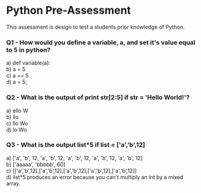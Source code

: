 # Python Pre-Assessment

This assessment is design to test a students prior knowledge of Python.

### Q1 - How would you define a variable, a, and set it's value equal to 5 in python?

a) def variable(a):  
b) a = 5  
c) a == 5  
d) a = 5;  


### Q2 - What is the output of print str[2:5] if str = 'Hello World!'?

a) ello W  
b) llo  
c) llo Wo  
d) lo Wo  

### Q3 - What is the output list*5 if list = ['a','b',12]

a) ['a', 'b', 12, 'a', 'b', 12, 'a', 'b', 12, 'a', 'b', 12, 'a', 'b', 12]  
b) ['aaaaa', 'bbbbb', 60]  
c) [['a','b',12],['a','b',12],['a','b',12],['a','b',12],['a','b',12]]  
d) list*5 produces an error because you can't multiply an int by a mixed array.